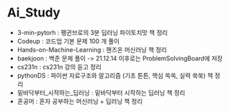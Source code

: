# Ai_Study
* 3-min-pytorh : 펭귄브로의 3분 딥러닝 파이토치맛 책 정리
* Codeup : 코드업 기본 문제 100 개 풀이
* Hands-on-Machine-Learning : 핸즈온 머신러닝 책 정리
* baekjoon : 백준 문제 풀이 -> 21.12.14 이후로는 ProblemSolvingBoard에 저장
* cs231n : cs231n 강의 듣고 정리
* pythonDS : 파이썬 자료구조와 알고리즘 (기초 튼튼, 핵심 쏙쏙, 실력 쑥쑥) 책 정리
* 밑바닥부터_시작하는_딥러닝 : 밑바닥부터 시작하는 딥러닝 책 정리
* 혼공머 : 혼자 공부하는 머신러닝 + 딥러닝 책 정리
